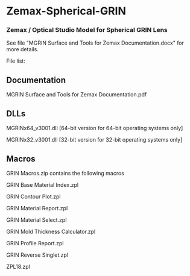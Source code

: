 # Zemax-Spherical-GRIN
### Zemax / Optical Studio Model for Spherical GRIN Lens

See file "MGRIN Surface and Tools for Zemax Documentation.docx" for more details.

File list:
## Documentation
MGRIN Surface and Tools for Zemax Documentation.pdf

## DLLs
MGRINx64_v3001.dll [64-bit version for 64-bit operating systems only]

MGRINx32_v3001.dll [32-bit version for 32-bit operating systems only]

## Macros
GRIN Macros.zip contains the following macros

GRIN Base Material Index.zpl

GRIN Contour Plot.zpl

GRIN Material Report.zpl

GRIN Material Select.zpl

GRIN Mold Thickness Calculator.zpl

GRIN Profile Report.zpl

GRIN Reverse Singlet.zpl

ZPL18.zpl
